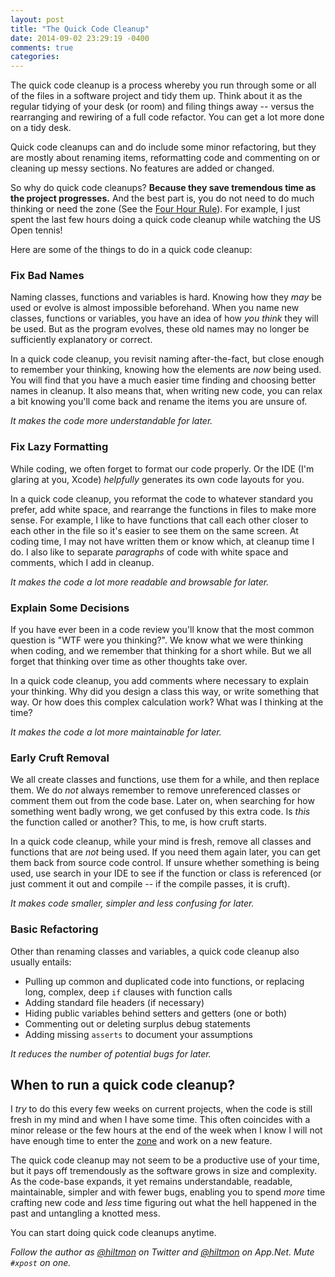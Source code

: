 ```yaml
---
layout: post
title: "The Quick Code Cleanup"
date: 2014-09-02 23:29:19 -0400
comments: true
categories: 
---
```


The quick code cleanup is a process whereby you run through some or all of the files in a software project and tidy them up. Think about it as the regular tidying of your desk (or room) and filing things away -- versus the rearranging and rewiring of a full code refactor. You can get a lot more done on a tidy desk.

Quick code cleanups can and do include some minor refactoring, but they are mostly about renaming items, reformatting code and commenting on or cleaning up messy sections. No features are added or changed.

So why do quick code cleanups? **Because they save tremendous time as the project progresses.** And the best part is, you do not need to do much thinking or need the zone (See the [Four Hour Rule](http://hiltmon.com/blog/2011/12/03/the-four-hour-rule/)). For example, I just spent the last few hours doing a quick code cleanup while watching the US Open tennis!

Here are some of the things to do in a quick code cleanup:

### Fix Bad Names

Naming classes, functions and variables is hard. Knowing how they *may* be used or evolve is almost impossible beforehand. When you name new classes, functions or variables, you have an idea of how *you think* they will be used. But as the program evolves, these old names may no longer be sufficiently explanatory or correct. 

In a quick code cleanup, you revisit naming after-the-fact, but close enough to remember your thinking, knowing how the elements are *now* being used. You will find that you have a much easier time finding and choosing better names in cleanup. It also means that, when writing new code, you can relax a bit knowing you'll come back and rename the items you are unsure of.

*It makes the code more understandable for later.*

### Fix Lazy Formatting

While coding, we often forget to format our code properly. Or the IDE (I'm glaring at you, Xcode) *helpfully* generates its own code layouts for you.

In a quick code cleanup, you reformat the code to whatever standard you prefer, add white space, and rearrange the functions in files to make more sense. For example, I like to have functions that call each other closer to each other in the file so it's easier to see them on the same screen. At coding time, I may not have written them or know which, at cleanup time I do. I also like to separate *paragraphs* of code with white space and comments, which I add in cleanup. 

*It makes the code a lot more readable and browsable for later.*

### Explain Some Decisions

If you have ever been in a code review you'll know that the most common question is "WTF were you thinking?". We know what we  were thinking when coding, and we remember that thinking for a short while. But we all forget that thinking over time as other thoughts take over.

In a quick code cleanup, you add comments where necessary to explain your thinking. Why did you design a class this way, or write something that way. Or how does this complex calculation work? What was I thinking at the time?

*It makes the code a lot more maintainable for later.*

### Early Cruft Removal

We all create classes and functions, use them for a while, and then replace them. We do *not* always remember to remove unreferenced classes or comment them out from the code base. Later on, when searching for how something went badly wrong, we get confused by this extra code. Is *this* the function called or another? This, to me, is how cruft starts.

In a quick code cleanup, while your mind is fresh, remove all classes and functions that are *not* being used. If you need them again later, you can get them back from source code control. If unsure whether something is being used, use search in your IDE to see if the function or class is referenced (or just comment it out and compile -- if the compile passes, it is cruft).

*It makes code smaller, simpler and less confusing for later.*

### Basic Refactoring

Other than renaming classes and variables, a quick code cleanup also usually entails:

* Pulling up common and duplicated code into functions, or replacing long, complex, deep `if` clauses with function calls
* Adding standard file headers (if necessary)
* Hiding public variables behind setters and getters (one or both) 
* Commenting out or deleting surplus debug statements
* Adding missing `asserts` to document your assumptions

*It reduces the number of potential bugs for later.*

## When to run a quick code cleanup?

I *try* to do this every few weeks on current projects, when the code is still fresh in my mind and when I have some time. This often coincides with a minor release or the few hours at the end of the week when I know I will not have enough time to enter the [zone](http://hiltmon.com/blog/2011/12/03/the-four-hour-rule/) and work on a new feature.

The quick code cleanup may not seem to be a productive use of your time, but it pays off tremendously as the software grows in size and complexity. As the code-base expands, it yet remains understandable, readable, maintainable, simpler and with fewer bugs, enabling you to spend *more* time crafting new code and *less* time figuring out what the hell happened in the past and untangling a knotted mess.

You can start doing quick code cleanups anytime.

*Follow the author as [@hiltmon](http://twitter.com/hiltmon) on Twitter and [@hiltmon](http://alpha.app.net/hiltmon) on App.Net. Mute `#xpost` on one.*